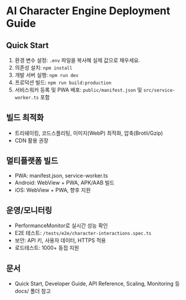 # AI Character Engine Deployment Guide

## Quick Start

1. 환경 변수 설정: `.env` 파일을 복사해 실제 값으로 채우세요.
2. 의존성 설치: `npm install`
3. 개발 서버 실행: `npm run dev`
4. 프로덕션 빌드: `npm run build:production`
5. 서비스워커 등록 및 PWA 배포: `public/manifest.json` 및 `src/service-worker.ts` 포함

## 빌드 최적화
- 트리쉐이킹, 코드스플리팅, 이미지(WebP) 최적화, 압축(Brotli/Gzip)
- CDN 활용 권장

## 멀티플랫폼 빌드
- PWA: manifest.json, service-worker.ts
- Android: WebView + PWA, APK/AAB 빌드
- iOS: WebView + PWA, 향후 지원

## 운영/모니터링
- PerformanceMonitor로 실시간 성능 확인
- E2E 테스트: `/tests/e2e/character-interactions.spec.ts`
- 보안: API 키, 사용자 데이터, HTTPS 적용
- 로드테스트: 1000+ 동접 지원

## 문서
- Quick Start, Developer Guide, API Reference, Scaling, Monitoring 등 docs/ 폴더 참고
